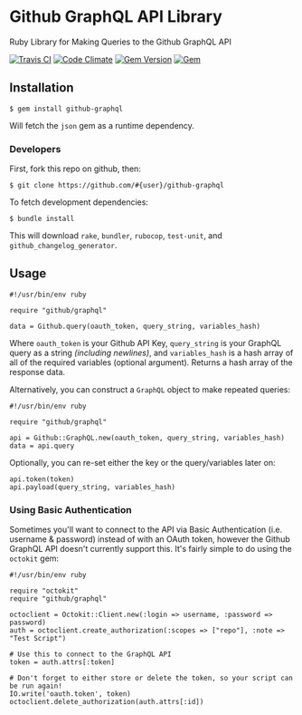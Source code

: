 # Github GraphQL API Library

Ruby Library for Making Queries to the Github GraphQL API

[![Travis CI](https://img.shields.io/travis/karagenit/github-graphql.svg?style=flat-square)](https://travis-ci.org/karagenit/github-graphql)
[![Code Climate](https://img.shields.io/codeclimate/github/karagenit/github-graphql.svg?style=flat-square)](https://codeclimate.com/github/karagenit/github-graphql)
[![Gem Version](https://img.shields.io/gem/v/github-graphql.svg?style=flat-square)](https://rubygems.org/gems/github-graphql)
[![Gem](https://img.shields.io/gem/dt/github-graphql.svg?style=flat-square)](https://rubygems.org/gems/github-graphql)

## Installation

```
$ gem install github-graphql
```

Will fetch the `json` gem as a runtime dependency.

### Developers

First, fork this repo on github, then:

```
$ git clone https://github.com/#{user}/github-graphql
```

To fetch development dependencies:

```
$ bundle install
```

This will download `rake`, `bundler`, `rubocop`, `test-unit`, and `github_changelog_generator`.

## Usage

```
#!/usr/bin/env ruby

require "github/graphql"

data = Github.query(oauth_token, query_string, variables_hash)
```

Where `oauth_token` is your Github API Key, `query_string` is your GraphQL query as a string *(including newlines)*, and `variables_hash` is a hash array of all of the required variables (optional argument). Returns a hash array of the response data. 

Alternatively, you can construct a `GraphQL` object to make repeated queries:

```
#!/usr/bin/env ruby

require "github/graphql"

api = Github::GraphQL.new(oauth_token, query_string, variables_hash)
data = api.query
```

Optionally, you can re-set either the key or the query/variables later on:

```
api.token(token)
api.payload(query_string, variables_hash)
```

### Using Basic Authentication

Sometimes you'll want to connect to the API via Basic Authentication (i.e. username & password) instead of with an OAuth token, however the Github GraphQL API doesn't currently support this. It's fairly simple to do using the `octokit` gem:

```
#!/usr/bin/env ruby

require "octokit"
require "github/graphql"

octoclient = Octokit::Client.new(:login => username, :password => password)
auth = octoclient.create_authorization(:scopes => ["repo"], :note => "Test Script")

# Use this to connect to the GraphQL API
token = auth.attrs[:token]

# Don't forget to either store or delete the token, so your script can be run again!
IO.write('oauth.token', token)
octoclient.delete_authorization(auth.attrs[:id])
```
